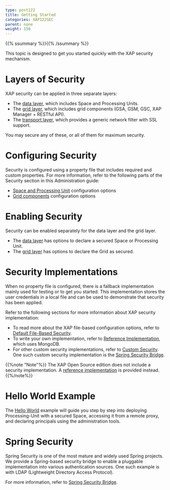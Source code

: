 ```yaml
---
type: post122
title: Getting Started
categories: XAP122SEC
parent: none
weight: 150
---
```


{{% ssummary %}}{{% /ssummary %}}

This topic is designed to get you started quickly with the XAP security mechanism.

# Layers of Security

XAP security can be applied in three separate layers:

* The [data layer](securing-your-data.html), which includes Space and Processing Units.
* The [grid layer](securing-the-grid-services.html), which includes grid components (GSA, GSM, GSC, XAP Manager + RESTful API).
* The [transport layer](securing-the-transport-layer-using-ssl.html), which provides a generic network filter with SSL support.

You may secure any of these, or all of them for maximum security.

# Configuring Security

Security is configured using a property file that includes required and custom properties. For more information, refer to the following parts of the Security section in this Administration guide:

* [Space and Processing Unit](security-configurations.html) configuration options
* [Grid components](security-configurations-ext.html) configuration options

# Enabling Security

Security can be enabled separately for the data layer and the grid layer.

* The [data layer](securing-your-data.html) has options to declare a secured Space or Processing Unit.
* The [grid layer](securing-the-grid-services.html) has options to declare the Grid as secured.

# Security Implementations

When no property file is configured, there is a fallback implementation mainly used for testing or to get you started.
This implementation stores the user credentials in a local file and can be used to demonstrate that security has been applied.

Refer to the following sections for more information about XAP security implementation:

* To read more about the XAP file-based configuration options, refer to [Default File-Based Security](default-file-based-security-implementation-ext.html).
* To write your own implementation, refer to [Reference Implementation](security-ref-impl.html), which uses MongoDB.
* For other custom security implementations, refer to [Custom Security](custom-security.html). One such custom security implementation is the [Spring Security Bridge](spring-security-bridge.html).

{{%note "Note"%}}
The XAP Open Source edition does not include a security implementation. A [reference implementation](security-ref-impl.html) is provided instead.
{{%/note%}}


# Hello World Example
The [Hello World](securing-the-helloworld-example.html) example will guide you step by step into deploying Processing-Unit with a secured Space, accessing it from a remote proxy, and declaring principals using the administration tools.


# Spring Security

Spring Security is one of the most mature and widely used Spring projects. We provide a Spring-based security bridge to enable a pluggable implementation into various authentication sources. One such example is with LDAP (Lightweight Directory Access Protocol).

For more information, refer to [Spring Security Bridge](spring-security-bridge.html).
